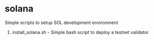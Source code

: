 # solana
Simple scripts to setup SOL development environment

1. install_solana.sh - Simple bash script to deploy a testnet validator
